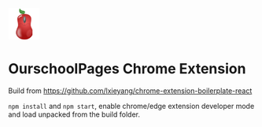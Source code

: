 <img src="src/assets/img/icon-128.png" width="64"/>

# OurschoolPages Chrome Extension
Build from https://github.com/lxieyang/chrome-extension-boilerplate-react

`npm install` and `npm start`, enable chrome/edge extension developer mode and load unpacked from the build folder.